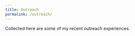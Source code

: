 ```yaml
---
title: Outreach
permalink: /outreach/
---
```

Collected here are some of my recent outreach experiences.
